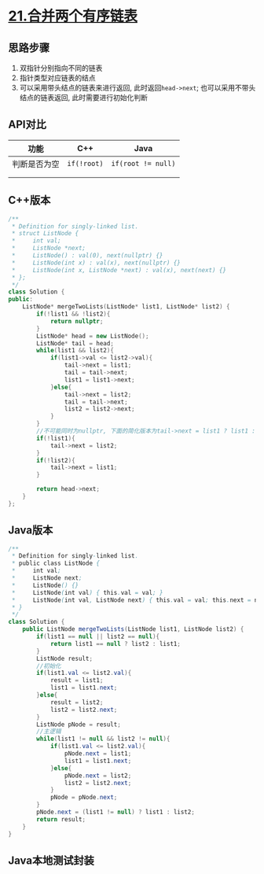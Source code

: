 # [21.合并两个有序链表](https://leetcode-cn.com/problems/merge-two-sorted-lists/)

## 思路步骤

1. 双指针分别指向不同的链表
2. 指针类型对应链表的结点
3. 可以采用带头结点的链表来进行返回, 此时返回`head->next`; 也可以采用不带头结点的链表返回, 此时需要进行初始化判断

## API对比

| 功能         | C++         | Java               |
| ------------ | ----------- | ------------------ |
| 判断是否为空 | `if(!root)` | `if(root != null)` |
|              |             |                    |
|              |             |                    |

## C++版本

```c++
/**
 * Definition for singly-linked list.
 * struct ListNode {
 *     int val;
 *     ListNode *next;
 *     ListNode() : val(0), next(nullptr) {}
 *     ListNode(int x) : val(x), next(nullptr) {}
 *     ListNode(int x, ListNode *next) : val(x), next(next) {}
 * };
 */
class Solution {
public:
    ListNode* mergeTwoLists(ListNode* list1, ListNode* list2) {
        if(!list1 && !list2){
            return nullptr;
        }
        ListNode* head = new ListNode();
        ListNode* tail = head;
        while(list1 && list2){
            if(list1->val <= list2->val){
                tail->next = list1;
                tail = tail->next;
                list1 = list1->next;
            }else{
                tail->next = list2;
                tail = tail->next;
                list2 = list2->next;
            }
        }
        //不可能同时为nullptr, 下面的简化版本为tail->next = list1 ? list1 : list2;
        if(!list1){
            tail->next = list2;
        }
        if(!list2){
            tail->next = list1;
        }

        return head->next;
    }
};
```

## Java版本

```java
/**
 * Definition for singly-linked list.
 * public class ListNode {
 *     int val;
 *     ListNode next;
 *     ListNode() {}
 *     ListNode(int val) { this.val = val; }
 *     ListNode(int val, ListNode next) { this.val = val; this.next = next; }
 * }
 */
class Solution {
    public ListNode mergeTwoLists(ListNode list1, ListNode list2) {
        if(list1 == null || list2 == null){
            return list1 == null ? list2 : list1;
        }
        ListNode result;
        //初始化
        if(list1.val <= list2.val){
            result = list1;
            list1 = list1.next;
        }else{
            result = list2;
            list2 = list2.next;
        }
        ListNode pNode = result;
        //主逻辑
        while(list1 != null && list2 != null){
            if(list1.val <= list2.val){
                pNode.next = list1;
                list1 = list1.next;
            }else{
                pNode.next = list2;
                list2 = list2.next;
            }
            pNode = pNode.next;
        }
        pNode.next = (list1 != null) ? list1 : list2;
        return result;
    }
}
```

## Java本地测试封装

```java

```

